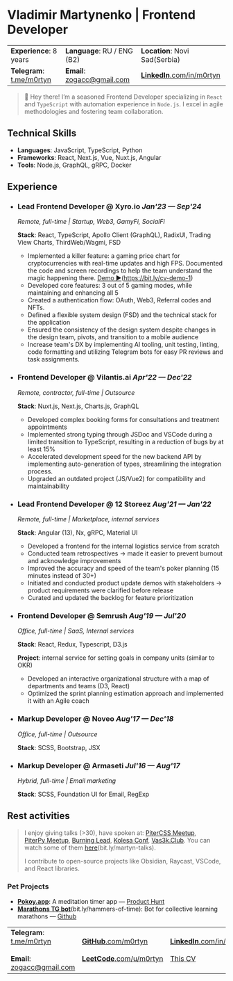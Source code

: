 # Vladimir Martynenko | Frontend Developer

|                      |                                  |                      |  
| -------------------- | -------------------------------- | -------------------- |  
| **Experience**:  8 years | **Language**:  RU / ENG (B2) | **Location**: Novi Sad(Serbia) |
| **Telegram**: [t.me/m0rtyn][telega] | **Email**: [zogacc@gmail.com][email] | [**LinkedIn**.com/in/m0rtyn][li] |

> 👋 Hey there! I’m a seasoned Frontend Developer specializing in `React` and `TypeScript` with automation experience in `Node.js`. I excel in agile methodologies and fostering team collaboration.

## Technical Skills

-	**Languages**: JavaScript, TypeScript, Python
-	**Frameworks**: React, Next.js, Vue, Nuxt.js, Angular
-	**Tools**: Node.js, GraphQL, gRPC, Docker

## Experience

- ### Lead Frontend Developer @ Xyro.io *Jan'23 — Sep'24*

  *Remote, full-time | Startup, Web3, GamyFi, SocialFi*

  **Stack**: React, TypeScript, Apollo Client (GraphQL), RadixUI, Trading View Charts, ThirdWeb/Wagmi, FSD

  - Implemented a killer feature: a gaming price chart for cryptocurrencies with real-time updates and high FPS. Documented the code and screen recordings to help the team understand the magic happening there. [Demo ▶️](https://youtu.be/4XyXVeOLq8Q)(https://bit.ly/cv-demo-1)
  - Developed core features: 3 out of 5 gaming modes, while maintaining and enhancing all 5
  - Created a authentication flow: OAuth, Web3, Referral codes and NFTs.
  - Defined a flexible system design (FSD) and the technical stack for the application
  - Ensured the consistency of the design system despite changes in the design team, pivots, and transition to a mobile audience
  - Increase team's DX by implementing AI tooling, unit testing, linting, code formatting and utilizing Telegram bots for easy PR reviews and task assignments.

- ### Frontend Developer @ Vilantis.ai *Apr'22 — Dec'22*

  *Remote, contractor, full-time | Outsource*

  **Stack**: Nuxt.js, Next.js, Charts.js, GraphQL

  <!-- **Projects**: service for American clinic patients, website with statistics of Lithuanian companies -->

  - Developed complex booking forms for consultations and treatment appointments
  - Implemented strong typing through JSDoc and VSCode during a limited transition to TypeScript, resulting in a reduction of bugs by at least 15%
  - Accelerated development speed for the new backend API by implementing auto-generation of types, streamlining the integration process.
  - Upgraded an outdated project (JS/Vue2) for compatibility and maintainability

- ### Lead Frontend Developer @ 12 Storeez *Aug'21 — Jan'22*

  *Remote, full-time | Marketplace, internal services*

  **Stack**: Angular (13), Nx, gRPC, Material UI

  <!-- **Project**: internal logistics service for managing order delivery across multiple countries -->

  - Developed a frontend for the internal logistics service from scratch
  - Conducted team retrospectives → made it easier to prevent burnout and acknowledge improvements
  - Improved the accuracy and speed of the team's poker planning (15 minutes instead of 30+)
  - Initiated and conducted product update demos with stakeholders → product requirements were clarified before release
  - Curated and updated the backlog for feature prioritization

- ### Frontend Developer @ Semrush *Aug'19 — Jul'20*

  *Office, full-time | SaaS, Internal services*

  **Stack**: React, Redux, Typescript, D3.js 

  **Project**: internal service for setting goals in company units (similar to OKR)

  - Developed an interactive organizational structure with a map of departments and teams (D3, React)
  - Optimized the sprint planning estimation approach and implemented it with an Agile coach
  <!-- - Contributed to the OSS library  [bkrem/react-d3-tree](https://bkrem.github.io/react-d3-tree/) -->
  <!-- - Implemented code review with collective code ownership -->

- ### Markup Developer @ Noveo *Aug'17 — Dec'18*

  *Office, full-time | Outsource*

  **Stack**: SCSS, Bootstrap, JSX

  <!-- - Developed the interface for the game ["Go to IT"](https://store.steampowered.com/app/953060/Go_to_IT/)(bit.ly/go-to-it) (React) -->

- ### Markup Developer @ Armaseti *Jul'16 — Aug'17*

  *Hybrid, full-time | Email marketing*

  **Stack**: SCSS, Foundation UI for Email, RegExp

## Rest activities

> I enjoy giving talks (>30), have spoken at: [PiterCSS&nbsp;Meetup](https://vk.com/pitercss_meetup), [PiterPy&nbsp;Meetup](https://twitter.com/piterpy_meetup), [Burning&nbsp;Lead](https://twitter.com/BurningLead), [Kolesa&nbsp;Conf](https://kolesa-conf.kz/), [Vas3k.Club](https://vas3k.club). You can watch some of them [here](https://bit.ly/martyn-talks)(bit.ly/martyn-talks).
> 
> I contribute to open-source projects like Obsidian, Raycast, VSCode, and React libraries.

### Pet Projects

- [**Pokoy.app**](https://pokoy.app): A meditation timer app  — [Product Hunt](https://www.producthunt.com/products/pokoy)
  <!-- - **Stack**: Firebase, Google Cloud Platform, React, Redux Toolkit, PWA, GH Actions -->
- [**Marathons TG bot**](http://bit.ly/hammers-of-time)(bit.ly/hammers-of-time): Bot for collective learning marathons — [Github](https://github.com/m0rtyn/marathons-bot)
  <!-- - **Stack**: Node.js, Telegraf.js, Next.js, Google Cloud Platform, Google APIs -->


|                      |                                  |                      |  
| -------------------- | -------------------------------- | -------------------- |  
| **Telegram**: [t.me/m0rtyn][telega] <br><br> **Email**: [zogacc@gmail.com][email] |  [**GitHub**.com/m0rtyn][gh] <br><br> [**LeetCode**.com/u/m0rtyn][lc] |  [**LinkedIn**.com/in/m0rtyn][li]  <br><br> [This CV][cv] |


[telega]: https://t.me/m0rtyn
[email]: mailto:zogacc@gmail.com
[gh]: https://github.com/m0rtyn
[lc]: https://leetcode.com/u/m0rtyn
[li]: https://linkedin/in/m0rtyn
[cv]: https://m0rtyn.github.io/cv/FE_EN.pdf